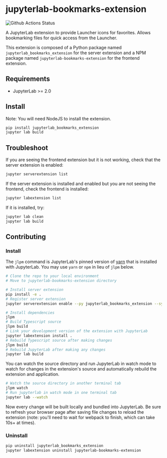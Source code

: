 # jupyterlab-bookmarks-extension

![Github Actions Status](https://github.com/nandor-poka/jupyterlab-bookmarks-extension/workflows/Build/badge.svg)

A JupyterLab extension to provide Launcher icons for favorites. Allows bookmarking files for quick access from the Launcher.


This extension is composed of a Python package named `jupyterlab_bookmarks_extension`
for the server extension and a NPM package named `jupyterlab-bookmarks-extension`
for the frontend extension.


## Requirements

* JupyterLab >= 2.0

## Install

Note: You will need NodeJS to install the extension.

```bash
pip install jupyterlab_bookmarks_extension
jupyter lab build
```

## Troubleshoot

If you are seeing the frontend extension but it is not working, check
that the server extension is enabled:

```bash
jupyter serverextension list
```

If the server extension is installed and enabled but you are not seeing
the frontend, check the frontend is installed:

```bash
jupyter labextension list
```

If it is installed, try:

```bash
jupyter lab clean
jupyter lab build
```

## Contributing

### Install

The `jlpm` command is JupyterLab's pinned version of
[yarn](https://yarnpkg.com/) that is installed with JupyterLab. You may use
`yarn` or `npm` in lieu of `jlpm` below.

```bash
# Clone the repo to your local environment
# Move to jupyterlab-bookmarks-extension directory

# Install server extension
pip install -e .
# Register server extension
jupyter serverextension enable --py jupyterlab_bookmarks_extension --sys-prefix

# Install dependencies
jlpm
# Build Typescript source
jlpm build
# Link your development version of the extension with JupyterLab
jupyter labextension install .
# Rebuild Typescript source after making changes
jlpm build
# Rebuild JupyterLab after making any changes
jupyter lab build
```

You can watch the source directory and run JupyterLab in watch mode to watch for changes in the extension's source and automatically rebuild the extension and application.

```bash
# Watch the source directory in another terminal tab
jlpm watch
# Run jupyterlab in watch mode in one terminal tab
jupyter lab --watch
```

Now every change will be built locally and bundled into JupyterLab. Be sure to refresh your browser page after saving file changes to reload the extension (note: you'll need to wait for webpack to finish, which can take 10s+ at times).

### Uninstall

```bash
pip uninstall jupyterlab_bookmarks_extension
jupyter labextension uninstall jupyterlab-bookmarks-extension
```
